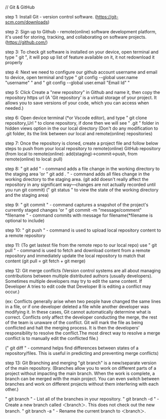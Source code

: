 // Git & GitHub

step 1: Install Git - version control software. (https://git-scm.com/downloads)

step 2: Sign up to Github - remote(online) software development platform, it's used for storing, tracking, and collaborating on software projects. (https://github.com/)

step 3: To check git software is installed on your device, open terminal and type " git ", it will pop up list of feature available on it, it not redownload it properly

step 4: Next we need to configure our github account username and email to device, 
open terminal and type " git config --global user.name "username" " and 
" git config --global user.email "Email Id" "

step 5: Click Create a "new repository" in Github and name it, then copy the repository https url 
(A 'Git repository' is a virtual storage of your project. It allows you to save versions of your code, which you can access when needed.)

step 6: Open device terminal (*or Vscode editor), and type " git clone repository_Url " to clone repository, if done then we will see " .git " folder in hidden views option in the our local directory
(Don't do any modification to .git folder, its the link between our local and remote(online) repositories)  

step 7: Once the repository is cloned, create a project file and follow below steps to push from your local repository to remote(online) GitHub repository 
(from local to remote(online): add(staging)->commit->push, from remote(online) to local: pull)

step 8: " git add <file> " - command adds a file change in the working directory to the staging area 'or 
        " git add . "      - command adds all files change in the working directory to the staging area.
(git add doesn't really affect the repository in any significant way—changes are not actually recorded until you run git commit)
(" git status " to view the state of the working directory and the staging area)

step 9: " git commit " - command captures a snapshot of the project's currently staged changes 'or
        " git commit -m "message/comment" *filename " - command commits with message for filename(*filename is optional to include)

step 10: " git push " - command is used to upload local repository content to a remote repository

step 11: (To get lastest file from the remote repo to our local repo)
         use " git pull " - command is used to fetch and download content from a remote repository and immediately update the local repository to match that content (git pull = git fetch + git merge)

step 12: Git merge conflicts
(Version control systems are all about managing contributions between multiple distributed authors (usually developers).
Sometimes multiple developers may try to edit the same content. 
If Developer A tries to edit code that Developer B is editing a conflict may occur.)

(ex: Conflicts generally arise when two people have changed the same lines in a file, or if one developer deleted a file while another developer was modifying it. In these cases, Git cannot automatically determine what is correct. Conflicts only affect the developer conducting the merge, the rest of the team is unaware of the conflict. Git will mark the file as being conflicted and halt the merging process. It is then the developers' responsibility to resolve the conflict.The most direct way to resolve a merge conflict is to manually edit the conflicted file.)

(" git diff " - command helps find differences between states of a repository/files. This is useful in predicting and preventing merge conflicts)

step 13: Git Branching and merging
"git branch" is a new/separate version of the main repository.
(Branches allow you to work on different parts of a project without impacting the main branch.
When the work is complete, a branch can be merged with the main project.
You can even switch between branches and work on different projects without them interfering with each other.)

" git branch " - List all of the branches in your repository. 
" git branch -d <branch> " - Create a new branch called ＜branch＞. This does not check out the new branch.
" git branch -a " - Rename the current branch to ＜branch＞.





